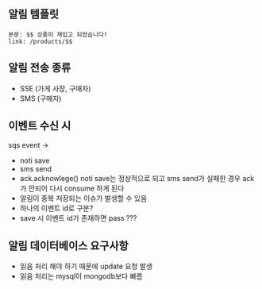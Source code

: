 ## 알림  템플릿  
```plain text
본문: $$ 상품이 재입고 되었습니다! 
link: /products/$$
```
## 알림 전송 종류 
- SSE (가게 사장, 구매자)
- SMS (구매자)
## 이벤트 수신 시 
sqs event -> 
- noti save
- sms send 
- ack.acknowlege()
noti save는 정상적으로 되고 sms send가 실패한 경우 ack가 안되어 다시 consume 하게 된다 
- 알림이 중복 저장되는 이슈가 발생할 수 있음 
- 하나의 이벤트 id로 구분? 
- save 시 이벤트 id가 존재하면 pass ??? 
## 알림 데이터베이스 요구사항 
- 읽음 처리 해야 하기 때문에 update 요청 발생 
- 읽음 처리는 mysql이 mongodb보다 빠름 